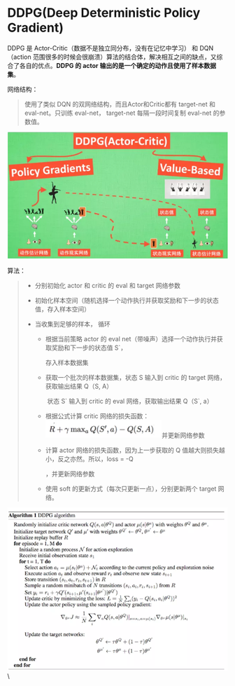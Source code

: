 # DDPG(Deep Deterministic Policy Gradient)

DDPG 是 Actor-Critic（数据不是独立同分布，没有在记忆中学习） 和 DQN（action 范围很多的时候会很崩溃）算法的结合体，解决相互之间的缺点，又综合了各自的优点。**DDPG  的 actor 输出的是一个确定的动作且使用了样本数据集**。

网络结构：

> 使用了类似 DQN 的双网络结构，而且Actor和Critic都有 target-net 和 eval-net。只训练 eval-net， target-net 每隔一段时间复制 eval-net 的参数值。

![](../imgs/51.png)

算法：

> - 分别初始化 actor 和 critic 的 eval 和 target 网络参数
>
> - 初始化样本空间（随机选择一个动作执行并获取奖励和下一步的状态值，存入样本空间）
>
> - 当收集到足够的样本， 循环
>
>   - 根据当前策略 actor 的 eval net（带噪声）选择一个动作执行并获取奖励和下一步的状态值 S`，
>
>     存入样本数据集
>
>   - 获取一个批次的样本数据集，状态 S 输入到 critic 的 target 网络，获取输出结果 Q（S, A）
>
>     ​						  状态 S\` 输入到 critic 的 eval 网络，获取输出结果 Q（S`, a）
>
>   - 根据公式计算 critic 网络的损失函数：<img src="../imgs/53.png" height=40px>并更新网络参数
>
>   - 计算 actor 网络的损失函数，因为上一步获取的 Q 值越大则损失越小，反之亦然。所以，loss = -Q 
>
>     ，并更新网络参数
>
>   - 使用 soft 的更新方式（每次只更新一点），分别更新两个 target 网络。

![](../imgs/52.png)\

